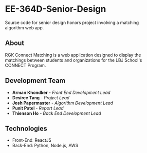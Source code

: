 # EE-364D-Senior-Design
Source code for senior design honors project involving a matching algorithm web app.

## About
RGK Connect Matching is a web application designed to display the matchings between students and organizations for the LBJ School's CONNECT Program.

## Development Team 

* **Arman Khondker** - *Front End Development Lead*
* **Desiree Tang** - *Project Lead*
* **Josh Papermaster** - *Algorithm Development Lead*
* **Punit Patel** - *Report Lead*
* **Thienson Ho** - *Back End Development Lead*

## Technologies

* Front-End: ReactJS 
* Back-End: Python, Node.js, AWS


